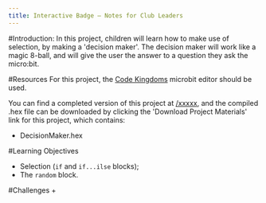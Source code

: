 ```yaml
---
title: Interactive Badge — Notes for Club Leaders
---
```


#Introduction:
In this project, children will learn how to make use of selection, by making a 'decision maker'. The decision maker will work like a magic 8-ball, and will give the user the answer to a question they ask the micro:bit.

#Resources
For this project, the [Code Kingdoms](http://jumpto.cc/mb-new) microbit editor should be used.

You can find a completed version of this project at <a href="http://">/xxxxx</a>, and the compiled .hex file can be downloaded by clicking the 'Download Project Materials' link for this project, which contains:

+ DecisionMaker.hex

#Learning Objectives
+ Selection (`if` and `if...ilse` blocks);
+ The `random` block.

#Challenges
+ 
